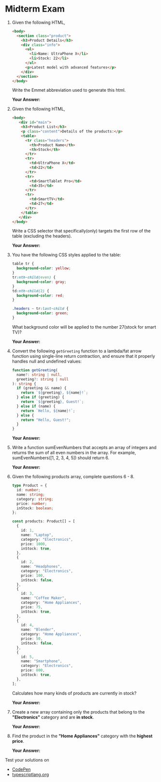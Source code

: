 # Midterm Exam

1. Given the following HTML,

   ```html
   <body>
     <section class="product">
       <h3>Product Details</h3>
       <div class="info">
         <ul>
           <li>Name: UltraPhone X</li>
           <li>Stock: 22</li>
         </ul>
         <p>Latest model with advanced features</p>
       </div>
     </section>
   </body>
   ```

   Write the Emmet abbreviation used to generate this html.

   **Your Answer:**

2. Given the following HTML,

   ```HTML
   <body>
      <div id="main">
       <h3>Product List</h3>
       <p class="content">Details of the products:</p>
       <table>
         <tr class="headers">
           <th>Product Name</th>
           <th>Stock</th>
         </tr>
         <tr>
           <td>UltraPhone X</td>
           <td>22</td>
         </tr>
         <tr>
           <td>SmartTablet Pro</td>
           <td>35</td>
         </tr>
         <tr>
           <td>SmartTV</td>
           <td>27</td>
         </tr>
       </table>
      </div>
   </body>

   ```

   Write a CSS selector that specifically(only) targets the first row of the table (excluding the headers).

   **Your Answer:**

3. You have the following CSS styles applied to the table:

   ```css
   table tr {
     background-color: yellow;
   }
   tr:nth-child(even) {
     background-color: gray;
   }
   td:nth-child(2) {
     background-color: red;
   }

   .headers ~ tr:last-child {
     background-color: green;
   }
   ```

   What background color will be applied to the number 27(stock for smart TV)?

   **Your Answer:**

4. Convert the following `getGreeting` function to a lambda/fat arrow function using single-line return contraction, and ensure that it properly handles null and undefined values:

   ```typescript
   function getGreeting(
     name?: string | null,
     greeting?: string | null
   ): string {
     if (greeting && name) {
       return `${greeting}, ${name}!`;
     } else if (greeting) {
       return `${greeting}, Guest!`;
     } else if (name) {
       return `Hello, ${name}!`;
     } else {
       return "Hello, Guest!";
     }
   }
   ```

   **Your Answer:**

5. Write a function sumEvenNumbers that accepts an array of integers and returns the sum of all even numbers in the array. For example, sumEvenNumbers([1, 2, 3, 4, 5]) should return 6.

   **Your Answer:**

6. Given the following products array, complete questions 6 - 8.

   ```typescript
   type Product = {
     id: number;
     name: string;
     category: string;
     price: number;
     inStock: boolean;
   };

   const products: Product[] = [
     {
       id: 1,
       name: "Laptop",
       category: "Electronics",
       price: 1000,
       inStock: true,
     },
     {
       id: 2,
       name: "Headphones",
       category: "Electronics",
       price: 100,
       inStock: false,
     },
     {
       id: 3,
       name: "Coffee Maker",
       category: "Home Appliances",
       price: 75,
       inStock: true,
     },
     {
       id: 4,
       name: "Blender",
       category: "Home Appliances",
       price: 50,
       inStock: false,
     },
     {
       id: 5,
       name: "Smartphone",
       category: "Electronics",
       price: 800,
       inStock: true,
     },
   ];
   ```

   Calculates how many kinds of products are currently in stock?

   **Your Answer:**

7. Create a new array containing only the products that belong to the **"Electronics"** category and are **in stock**.

   **Your Answer:**

8. Find the product in the **"Home Appliances"** category with the **highest price**.

   **Your Answer:**

Test your solutions on

- [CodePen](https://codepen.io/Yong-Zhuang/pen/yLdwRLP)
- [typescriptlang.org](https://www.typescriptlang.org/play?#code/Q)
